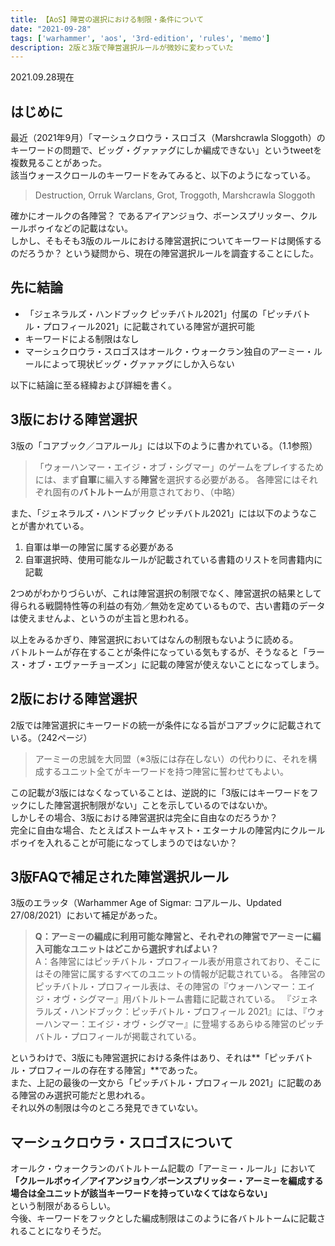 ```yaml
---
title: 【AoS】陣営の選択における制限・条件について
date: "2021-09-28"
tags: ['warhammer', 'aos', '3rd-edition', 'rules', 'memo']
description: 2版と3版で陣営選択ルールが微妙に変わっていた
---
```


2021.09.28現在

## はじめに
最近（2021年9月）「マーシュクロウラ・スロゴス（Marshcrawla Sloggoth）のキーワードの問題で、ビッグ・グァァァグにしか編成できない」というtweetを複数見ることがあった。\
該当ウォースクロールのキーワードをみてみると、以下のようになっている。
> Destruction, Orruk Warclans, Grot, Troggoth, Marshcrawla Sloggoth

確かにオールクの各陣営？ であるアイアンジョウ、ボーンスプリッター、クルールボゥイなどの記載はない。\
しかし、そもそも3版のルールにおける陣営選択についてキーワードは関係するのだろうか？ という疑問から、現在の陣営選択ルールを調査することにした。

## 先に結論
- 「ジェネラルズ・ハンドブック ピッチバトル2021」付属の「ピッチバトル・プロフィール2021」に記載されている陣営が選択可能
- キーワードによる制限はなし
- マーシュクロウラ・スロゴスはオールク・ウォークラン独自のアーミー・ルールによって現状ビッグ・グァァァグにしか入らない

以下に結論に至る経緯および詳細を書く。

## 3版における陣営選択
3版の「コアブック／コアルール」には以下のように書かれている。（1.1参照）
> 「ウォーハンマー・エイジ・オブ・シグマー」のゲームをプレイするためには、まず**自軍**に編入する**陣営**を選択する必要がある。
> 各陣営にはそれぞれ固有の**バトルトーム**が用意されており、（中略）

また、「ジェネラルズ・ハンドブック ピッチバトル2021」には以下のようなことが書かれている。
1. 自軍は単一の陣営に属する必要がある
2. 自軍選択時、使用可能なルールが記載されている書籍のリストを同書籍内に記載

2つめがわかりづらいが、これは陣営選択の制限でなく、陣営選択の結果として得られる戦闘特性等の利益の有効／無効を定めているもので、古い書籍のデータは使えませんよ、というのが主旨と思われる。

以上をみるかぎり、陣営選択においてはなんの制限もないように読める。\
バトルトームが存在することが条件になっている気もするが、そうなると「ラース・オブ・エヴァーチョーズン」に記載の陣営が使えないことになってしまう。

## 2版における陣営選択
2版では陣営選択にキーワードの統一が条件になる旨がコアブックに記載されている。（242ページ）

> アーミーの忠誠を大同盟（※3版には存在しない）の代わりに、それを構成するユニット全てがキーワードを持つ陣営に誓わせてもよい。

この記載が3版にはなくなっていることは、逆説的に「3版にはキーワードをフックにした陣営選択制限がない」ことを示しているのではないか。\
しかしその場合、3版における陣営選択は完全に自由なのだろうか？\
完全に自由な場合、たとえばストームキャスト・エターナルの陣営内にクルールボゥイを入れることが可能になってしまうのではないか？

## 3版FAQで補足された陣営選択ルール
3版のエラッタ（Warhammer Age of Sigmar: コアルール、Updated 27/08/2021）において補足があった。

> **Q：アーミーの編成に利用可能な陣営と、それぞれの陣営でアーミーに編入可能なユニットはどこから選択すればよい？** \
> A：各陣営にはピッチバトル・プロフィール表が用意されており、そこにはその陣営に属するすべてのユニットの情報が記載されている。
> 各陣営のピッチバトル・プロフィール表は、その陣営の『ウォーハンマー：エイジ・オヴ・シグマー』用バトルトーム書籍に記載されている。
> 『ジェネラルズ・ハンドブック：ピッチバトル・プロフィール 2021』には、『ウォーハンマー：エイジ・オヴ・シグマー』に登場するあらゆる陣営のピッチバトル・プロフィールが掲載されている。

というわけで、3版にも陣営選択における条件はあり、それは**「ピッチバトル・プロフィールの存在する陣営」**であった。\
また、上記の最後の一文から「ピッチバトル・プロフィール 2021」に記載のある陣営のみ選択可能だと思われる。\
それ以外の制限は今のところ発見できていない。

## マーシュクロウラ・スロゴスについて
オールク・ウォークランのバトルトーム記載の「アーミー・ルール」において \
**「クルールボゥイ／アイアンジョウ／ボーンスプリッター・アーミーを編成する場合は全ユニットが該当キーワードを持っていなくてはならない」** \
という制限があるらしい。\
今後、キーワードをフックとした編成制限はこのように各バトルトームに記載されることになりそうだ。

<!--
> アーミーが属する陣営を1つ選択しなければならない。自軍内のすべてのユニットは単一の陣営に属していなければならない。
> 自軍を選択する際に使用できるルールを記載している出版物のリストについては、46ページを参照。
-->


